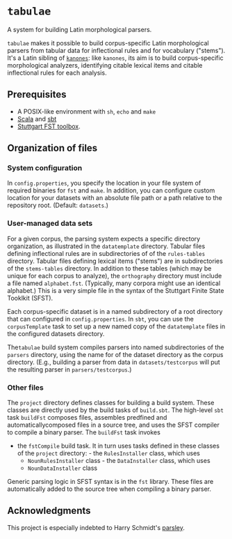 # `tabulae` #

A system for building Latin morphological parsers.

`tabulae` makes it possible to build corpus-specific Latin morphological parsers from tabular data for inflectional rules and for vocabulary ("stems").  It's a Latin sibling of [`kanones`](https://github.com/neelsmith/kanones):  like `kanones`, its aim is to build corpus-specific morphological analyzers, identifying citable lexical items and citable inflectional rules for each analysis.



## Prerequisites


- A POSIX-like environment with `sh`, `echo` and `make`
- [Scala](https://www.scala-lang.org/) and [sbt](https://github.com/sbt/sbt)
- [Stuttgart FST toolbox](http://www.cis.uni-muenchen.de/~schmid/tools/SFST/).

## Organization of files



### System configuration

In `config.properties`, you specify the location in your file system of required binaries for `fst` and `make`. In addition, you can configure custom location for your datasets with an absolute file path or a path relative to the repository root.  (Default: `datasets`.)

### User-managed data sets

For a given corpus, the parsing system expects a specific directory organization, as illustrated in the `datatemplate`  directory.  Tabular files defining inflectional rules are in subdirectories of of the `rules-tables` directory.  Tabular files defining lexical items ("stems") are in subdirectories of the `stems-tables` directory.  In addition to these tables (which may be unique for each corpus to analyze), the `orthography` directory must include a file named `alphabet.fst`.  (Typically, many corpora might use an identical alphabet.)  This is a very simple file in the syntax of the Stuttgart Finite State Tooklkit (SFST).

Each corpus-specific dataset is in a named subdirectory of a root directory that can configured in `config.properties`. In `sbt`, you can use the `corpusTemplate` task to set up a new named copy of the `datatemplate` files in the configured datasets directory.

The`tabulae` build system compiles parsers into named subdirectories of the `parsers` directory, using the name for of the dataset directory as the corpus directory. (E.g., building a parser from data in `datasets/testcorpus` will put the resulting parser in `parsers/testcorpus`.)

### Other files

The `project` directory defines classes for building a build system.  These classes are directly used by the build tasks of `build.sbt`.  The high-level `sbt` task `buildFst` composes files, assembles predfined and automaticallycomposed files in a source tree, and uses the SFST compiler to compile a binary parser.  The `buildFst` task invokes

-    the `fstCompile` build task.  It in turn uses tasks defined in these classes of the `project` directory:
    -    the `RulesInstaller` class, which uses
        -   `NounRulesInstaller` class
    -    the `DataInstaller` class, which uses
        -   `NounDataInstaller` class


Generic parsing logic in SFST syntax is in the `fst` library.  These files are automatically added to the source tree when compiling a binary parser.



## Acknowledgments

This project is especially indebted to Harry Schmidt's [parsley](https://github.com/goldibex/parsley-core).
